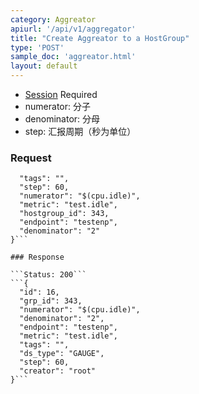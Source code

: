 ```yaml
---
category: Aggreator
apiurl: '/api/v1/aggregator'
title: "Create Aggreator to a HostGroup"
type: 'POST'
sample_doc: 'aggreator.html'
layout: default
---
```


* [Session](#/authentication) Required
* numerator: 分子
* denominator: 分母
* step: 汇报周期（秒为单位）

### Request

```{
  "tags": "",
  "step": 60,
  "numerator": "$(cpu.idle)",
  "metric": "test.idle",
  "hostgroup_id": 343,
  "endpoint": "testenp",
  "denominator": "2"
}```

### Response

```Status: 200```
```{
  "id": 16,
  "grp_id": 343,
  "numerator": "$(cpu.idle)",
  "denominator": "2",
  "endpoint": "testenp",
  "metric": "test.idle",
  "tags": "",
  "ds_type": "GAUGE",
  "step": 60,
  "creator": "root"
}```
